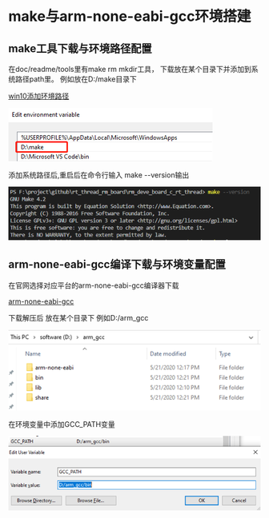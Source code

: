 # make与arm-none-eabi-gcc环境搭建

## make工具下载与环境路径配置
在doc/readme/tools里有make rm mkdir工具， 下载放在某个目录下并添加到系统路径path里。 例如放在D:/make目录下

[win10添加环境路径](https://jingyan.baidu.com/article/358570f69e8a13ce4724fcf8.html)

![](../png/make.png)

添加系统路径后,重启后在命令行输入 make --version输出

![](../png/make_version_test.png)

## arm-none-eabi-gcc编译下载与环境变量配置
在官网选择对应平台的arm-none-eabi-gcc编译器下载

[arm-none-eabi-gcc](https://developer.arm.com/tools-and-software/open-source-software/developer-tools/gnu-toolchain/gnu-rm/downloads)

下载解压后 放在某个目录下 例如D:/arm_gcc

![](../png/gcc_dir.png)

在环境变量中添加GCC_PATH变量

![](../png/arm_gcc_environment.png)
